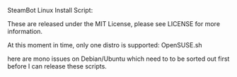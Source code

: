 SteamBot Linux Install Script:

These are released under the MIT License, please see LICENSE for more information.

At this moment in time, only one distro is supported:
OpenSUSE.sh

here are mono issues on Debian/Ubuntu which need to to be sorted out first before I can release these scripts.